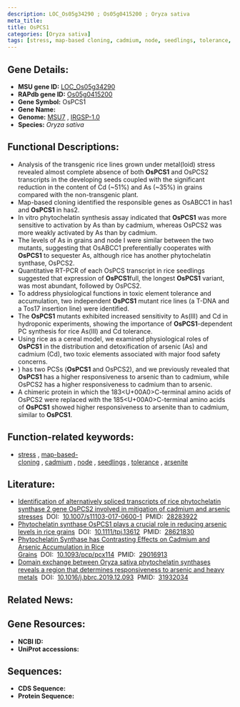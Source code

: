 ```yaml
---
description: LOC_Os05g34290 ; Os05g0415200 ; Oryza sativa
meta_title:
title: OsPCS1
categories: [Oryza sativa]
tags: [stress, map-based cloning, cadmium, node, seedlings, tolerance, arsenite]
---
```


## Gene Details:
- **MSU gene ID:** [LOC_Os05g34290](http://rice.uga.edu/cgi-bin/ORF_infopage.cgi?orf=LOC_Os05g34290)  
- **RAPdb gene ID:** [Os05g0415200](https://rapdb.dna.affrc.go.jp/locus/?name=Os05g0415200)  
- **Gene Symbol:** OsPCS1
- **Gene Name:**
- **Genome:**  [MSU7](http://rice.uga.edu/)&nbsp;,&nbsp;[IRGSP-1.0](https://rapdb.dna.affrc.go.jp/download/irgsp1.html)
- **Species:** *Oryza sativa*

## Functional Descriptions:
   - Analysis of the transgenic rice lines grown under metal(loid) stress revealed almost complete absence of both **OsPCS1** and OsPCS2 transcripts in the developing seeds coupled with the significant reduction in the content of Cd (~51%) and As (~35%) in grains compared with the non-transgenic plant.
   - Map-based cloning identified the responsible genes as OsABCC1 in has1 and **OsPCS1** in has2.
   - In vitro phytochelatin synthesis assay indicated that **OsPCS1** was more sensitive to activation by As than by cadmium, whereas OsPCS2 was more weakly activated by As than by cadmium.
   - The levels of As in grains and node I were similar between the two mutants, suggesting that OsABCC1 preferentially cooperates with **OsPCS1** to sequester As, although rice has another phytochelatin synthase, OsPCS2.
   - Quantitative RT-PCR of each OsPCS transcript in rice seedlings suggested that expression of **OsPCS1**full, the longest **OsPCS1** variant, was most abundant, followed by OsPCS2.
   - To address physiological functions in toxic element tolerance and accumulation, two independent **OsPCS1** mutant rice lines (a T-DNA and a Tos17 insertion line) were identified.
   - The **OsPCS1** mutants exhibited increased sensitivity to As(III) and Cd in hydroponic experiments, showing the importance of **OsPCS1**-dependent PC synthesis for rice As(III) and Cd tolerance.
   - Using rice as a cereal model, we examined physiological roles of **OsPCS1** in the distribution and detoxification of arsenic (As) and cadmium (Cd), two toxic elements associated with major food safety concerns.
   - ) has two PCSs (**OsPCS1** and OsPCS2), and we previously revealed that **OsPCS1** has a higher responsiveness to arsenic than to cadmium, while OsPCS2 has a higher responsiveness to cadmium than to arsenic.
   - A chimeric protein in which the 183<U+00A0>C-terminal amino acids of OsPCS2 were replaced with the 185<U+00A0>C-terminal amino acids of **OsPCS1** showed higher responsiveness to arsenite than to cadmium, similar to **OsPCS1**.

## Function-related keywords:
   - [stress](/tags/stress/)&nbsp;,&nbsp;[map-based-cloning](/tags/map-based-cloning/)&nbsp;,&nbsp;[cadmium](/tags/cadmium/)&nbsp;,&nbsp;[node](/tags/node/)&nbsp;,&nbsp;[seedlings](/tags/seedlings/)&nbsp;,&nbsp;[tolerance](/tags/tolerance/)&nbsp;,&nbsp;[arsenite](/tags/arsenite/)

## Literature:
   - [Identification of alternatively spliced transcripts of rice phytochelatin synthase 2 gene OsPCS2 involved in mitigation of cadmium and arsenic stresses](https://www.doi.org/10.1007/s11103-017-0600-1)&nbsp;&nbsp;DOI:&nbsp;&nbsp;[10.1007/s11103-017-0600-1](https://www.doi.org/10.1007/s11103-017-0600-1)&nbsp;&nbsp;PMID:&nbsp;&nbsp;[28283922](https://pubmed.ncbi.nlm.nih.gov/28283922/)
   - [Phytochelatin synthase OsPCS1 plays a crucial role in reducing arsenic levels in rice grains](https://www.doi.org/10.1111/tpj.13612)&nbsp;&nbsp;DOI:&nbsp;&nbsp;[10.1111/tpj.13612](https://www.doi.org/10.1111/tpj.13612)&nbsp;&nbsp;PMID:&nbsp;&nbsp;[28621830](https://pubmed.ncbi.nlm.nih.gov/28621830/)
   - [Phytochelatin Synthase has Contrasting Effects on Cadmium and Arsenic Accumulation in Rice Grains](https://www.doi.org/10.1093/pcp/pcx114)&nbsp;&nbsp;DOI:&nbsp;&nbsp;[10.1093/pcp/pcx114](https://www.doi.org/10.1093/pcp/pcx114)&nbsp;&nbsp;PMID:&nbsp;&nbsp;[29016913](https://pubmed.ncbi.nlm.nih.gov/29016913/)
   - [Domain exchange between Oryza sativa phytochelatin synthases reveals a region that determines responsiveness to arsenic and heavy metals](https://www.doi.org/10.1016/j.bbrc.2019.12.093)&nbsp;&nbsp;DOI:&nbsp;&nbsp;[10.1016/j.bbrc.2019.12.093](https://www.doi.org/10.1016/j.bbrc.2019.12.093)&nbsp;&nbsp;PMID:&nbsp;&nbsp;[31932034](https://pubmed.ncbi.nlm.nih.gov/31932034/)

## Related News:

## Gene Resources:
- **NCBI ID:**  []()
- **UniProt accessions:** [](https://www.uniprot.org/uniprotkb//entry)

## Sequences:
- **CDS Sequence:**
- **Protein Sequence:**
